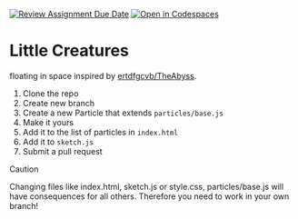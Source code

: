 [![Review Assignment Due Date](https://classroom.github.com/assets/deadline-readme-button-24ddc0f5d75046c5622901739e7c5dd533143b0c8e959d652212380cedb1ea36.svg)](https://classroom.github.com/a/-AG0xtHl)
[![Open in Codespaces](https://classroom.github.com/assets/launch-codespace-7f7980b617ed060a017424585567c406b6ee15c891e84e1186181d67ecf80aa0.svg)](https://classroom.github.com/open-in-codespaces?assignment_repo_id=13168242)
# Little Creatures

floating in space inspired by [ertdfgcvb/TheAbyss](https://github.com/ertdfgcvb/TheAbyss).

1. Clone the repo
2. Create new branch
3. Create a new Particle that extends `particles/base.js`
4. Make it yours
5. Add it to the list of particles in `index.html`
6. Add it to `sketch.js`
7. Submit a pull request

> [!CAUTION]
> Changing files like index.html, sketch.js or style.css, particles/base.js will have consequences for all others. Therefore you need to work in your own branch!
